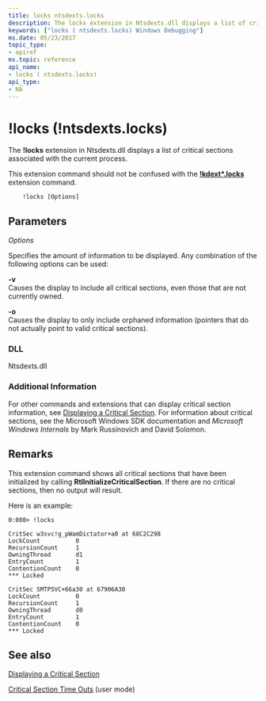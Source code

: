 ```yaml
---
title: locks ntsdexts.locks
description: The locks extension in Ntsdexts.dll displays a list of critical sections associated with the current process.This extension command should not be confused with the kdext*.locks extension command.
keywords: ["locks ( ntsdexts.locks) Windows Debugging"]
ms.date: 05/23/2017
topic_type:
- apiref
ms.topic: reference
api_name:
- locks ( ntsdexts.locks)
api_type:
- NA
---
```


# !locks (!ntsdexts.locks)

The **!locks** extension in Ntsdexts.dll displays a list of critical sections associated with the current process.

This extension command should not be confused with the [**!kdext\*.locks**](-locks---kdext--locks-.md) extension command.

```dbgcmd
    !locks [Options] 
```

## Parameters

*Options*

Specifies the amount of information to be displayed. Any combination of the following options can be used:

<span id="-v"></span><span id="-V"></span>**-v**  
Causes the display to include all critical sections, even those that are not currently owned.

<span id="-o"></span><span id="-O"></span>**-o**  
Causes the display to only include orphaned information (pointers that do not actually point to valid critical sections).

### DLL

Ntsdexts.dll

### Additional Information

For other commands and extensions that can display critical section information, see [Displaying a Critical Section](../debugger/displaying-a-critical-section.md). For information about critical sections, see the Microsoft Windows SDK documentation and *Microsoft Windows Internals* by Mark Russinovich and David Solomon.

## Remarks

This extension command shows all critical sections that have been initialized by calling **RtlInitializeCriticalSection**. If there are no critical sections, then no output will result.

Here is an example:

```dbgcmd
0:000> !locks

CritSec w3svc!g_pWamDictator+a0 at 68C2C298
LockCount          0
RecursionCount     1
OwningThread       d1
EntryCount         1
ContentionCount    0
*** Locked

CritSec SMTPSVC+66a30 at 67906A30
LockCount          0
RecursionCount     1
OwningThread       d0
EntryCount         1
ContentionCount    0
*** Locked
```

## See also

[Displaying a Critical Section](../debugger/displaying-a-critical-section.md)

[Critical Section Time Outs](../debugger/critical-section-time-outs.md) (user mode)
